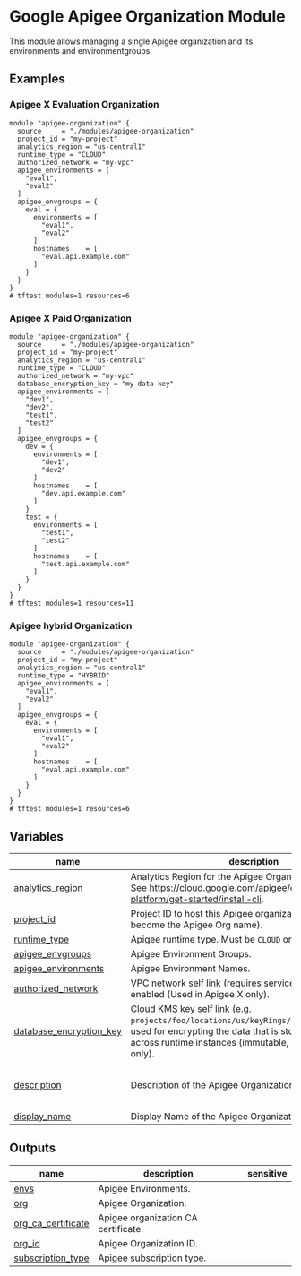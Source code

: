 # Google Apigee Organization Module

This module allows managing a single Apigee organization and its environments and environmentgroups.

## Examples

### Apigee X Evaluation Organization

```hcl
module "apigee-organization" {
  source     = "./modules/apigee-organization"
  project_id = "my-project"
  analytics_region = "us-central1"
  runtime_type = "CLOUD"
  authorized_network = "my-vpc"
  apigee_environments = [
    "eval1",
    "eval2"
  ]
  apigee_envgroups = {
    eval = {
      environments = [
        "eval1",
        "eval2"
      ]
      hostnames    = [
        "eval.api.example.com"
      ]
    }
  }
}
# tftest modules=1 resources=6
```

### Apigee X Paid Organization

```hcl
module "apigee-organization" {
  source     = "./modules/apigee-organization"
  project_id = "my-project"
  analytics_region = "us-central1"
  runtime_type = "CLOUD"
  authorized_network = "my-vpc"
  database_encryption_key = "my-data-key"
  apigee_environments = [
    "dev1",
    "dev2",
    "test1",
    "test2"
  ]
  apigee_envgroups = {
    dev = {
      environments = [
        "dev1",
        "dev2"
      ]
      hostnames    = [
        "dev.api.example.com"
      ]
    }
    test = {
      environments = [
        "test1",
        "test2"
      ]
      hostnames    = [
        "test.api.example.com"
      ]
    }
  }
}
# tftest modules=1 resources=11
```

### Apigee hybrid Organization

```hcl
module "apigee-organization" {
  source     = "./modules/apigee-organization"
  project_id = "my-project"
  analytics_region = "us-central1"
  runtime_type = "HYBRID"
  apigee_environments = [
    "eval1",
    "eval2"
  ]
  apigee_envgroups = {
    eval = {
      environments = [
        "eval1",
        "eval2"
      ]
      hostnames    = [
        "eval.api.example.com"
      ]
    }
  }
}
# tftest modules=1 resources=6
```
<!-- BEGIN TFDOC -->

## Variables

| name | description | type | required | default |
|---|---|:---:|:---:|:---:|
| [analytics_region](variables.tf#L17) | Analytics Region for the Apigee Organization (immutable). See https://cloud.google.com/apigee/docs/api-platform/get-started/install-cli. | <code>string</code> | ✓ |  |
| [project_id](variables.tf#L61) | Project ID to host this Apigee organization (will also become the Apigee Org name). | <code>string</code> | ✓ |  |
| [runtime_type](variables.tf#L66) | Apigee runtime type. Must be `CLOUD` or `HYBRID`. | <code>string</code> | ✓ |  |
| [apigee_envgroups](variables.tf#L22) | Apigee Environment Groups. | <code title="map&#40;object&#40;&#123;&#10;  environments &#61; list&#40;string&#41;&#10;  hostnames    &#61; list&#40;string&#41;&#10;&#125;&#41;&#41;">map&#40;object&#40;&#123;&#8230;&#125;&#41;&#41;</code> |  | <code>&#123;&#125;</code> |
| [apigee_environments](variables.tf#L31) | Apigee Environment Names. | <code>list&#40;string&#41;</code> |  | <code>&#91;&#93;</code> |
| [authorized_network](variables.tf#L37) | VPC network self link (requires service network peering enabled (Used in Apigee X only). | <code>string</code> |  | <code>null</code> |
| [database_encryption_key](variables.tf#L43) | Cloud KMS key self link (e.g. `projects/foo/locations/us/keyRings/bar/cryptoKeys/baz`) used for encrypting the data that is stored and replicated across runtime instances (immutable, used in Apigee X only). | <code>string</code> |  | <code>null</code> |
| [description](variables.tf#L49) | Description of the Apigee Organization. | <code>string</code> |  | <code>&#34;Apigee Organization created by tf module&#34;</code> |
| [display_name](variables.tf#L55) | Display Name of the Apigee Organization. | <code>string</code> |  | <code>null</code> |

## Outputs

| name | description | sensitive |
|---|---|:---:|
| [envs](outputs.tf#L17) | Apigee Environments. |  |
| [org](outputs.tf#L22) | Apigee Organization. |  |
| [org_ca_certificate](outputs.tf#L27) | Apigee organization CA certificate. |  |
| [org_id](outputs.tf#L32) | Apigee Organization ID. |  |
| [subscription_type](outputs.tf#L37) | Apigee subscription type. |  |

<!-- END TFDOC -->
